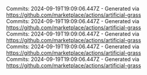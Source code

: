 Commits: 2024-09-19T19:09:06.447Z - Generated via https://github.com/marketplace/actions/artificial-grass
<br>
Commits: 2024-09-19T19:09:06.447Z - Generated via https://github.com/marketplace/actions/artificial-grass
<br>
Commits: 2024-09-19T19:09:06.447Z - Generated via https://github.com/marketplace/actions/artificial-grass
<br>
Commits: 2024-09-19T19:09:06.447Z - Generated via https://github.com/marketplace/actions/artificial-grass
<br>
Commits: 2024-09-19T19:09:06.447Z - Generated via https://github.com/marketplace/actions/artificial-grass
<br>
